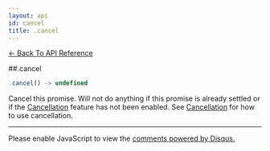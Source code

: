 ```yaml
---
layout: api
id: cancel
title: .cancel
---
```



[← Back To API Reference](/docs/api-reference.html)
<div class="api-code-section"><markdown>
##.cancel

```js
.cancel() -> undefined
```

Cancel this promise. Will not do anything if this promise is already settled or if the [Cancellation](.) feature has not been enabled. See [Cancellation](.) for how to use cancellation.

<hr>
</markdown></div>

<div id="disqus_thread"></div>
<script type="text/javascript">
    var disqus_title = ".cancel";
    var disqus_shortname = "bluebirdjs";
    var disqus_identifier = "disqus-id-cancel";
    
    (function() {
        var dsq = document.createElement("script"); dsq.type = "text/javascript"; dsq.async = true;
        dsq.src = "//" + disqus_shortname + ".disqus.com/embed.js";
        (document.getElementsByTagName("head")[0] || document.getElementsByTagName("body")[0]).appendChild(dsq);
    })();
</script>
<noscript>Please enable JavaScript to view the <a href="https://disqus.com/?ref_noscript" rel="nofollow">comments powered by Disqus.</a></noscript>